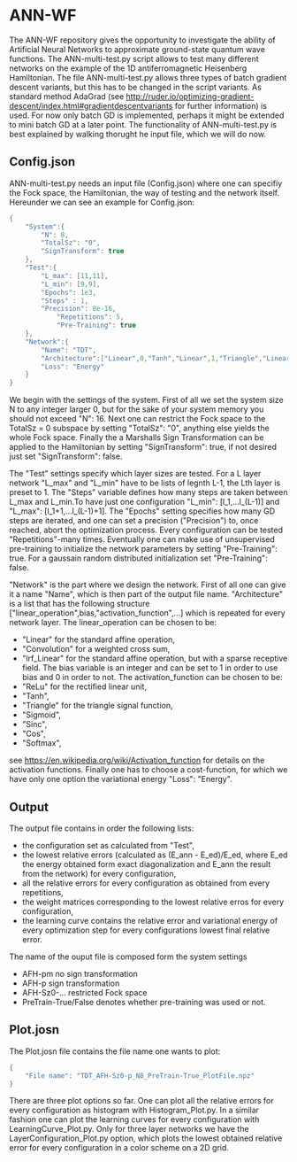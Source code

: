# ANN-WF

The ANN-WF repository gives the opportunity to investigate the ability of Artificial Neural Networks to approximate ground-state quantum wave functions. The ANN-multi-test.py script allows to test many different networks on the example of the 1D antiferromagnetic Heisenberg Hamiltonian. The file ANN-multi-test.py allows three types of batch gradient descent variants, but this has to be changed in the script variants. As standard method AdaGrad (see http://ruder.io/optimizing-gradient-descent/index.html#gradientdescentvariants for further information) is used. For now only batch GD is implemented, perhaps it might be extended to mini batch GD at a later point. The functionality of ANN-multi-test.py is best explained by walking thorught he input file, which we will do now.

## Config.json

ANN-multi-test.py needs an input file (Config.json) where one can specifiy the Fock space, the Hamiltonian, the way of testing and the network itself. Hereunder we can see an example for Config.json:
```Java
{
	"System":{
		"N": 8,
		"TotalSz": "0",
		"SignTransform": true
	},
	"Test":{
		"L_max": [11,11],
		"L_min": [9,9],
		"Epochs": 1e3,
		"Steps" : 1,
		"Precision": 8e-16,
    		"Repetitions": 5,
    		"Pre-Training": true
	},
	"Network":{
		"Name": "TDT",
		"Architecture":["Linear",0,"Tanh","Linear",1,"Triangle","Linear",0,"Tanh"],
		"Loss": "Energy"
	}
}
```
We begin with the settings of the system. First of all we set the system size N to any integer larger 0, but for the sake of your system memory you should not exceed "N": 16. Next one can restrict the Fock space to the TotalSz = 0 subspace by setting "TotalSz": "0", anything else yields the whole Fock space. Finally the a Marshalls Sign Transformation can be applied to the Hamiltonian by setting "SignTransform": true, if not desired just set "SignTransform": false.

The "Test" settings specify which layer sizes are tested. For a L layer network "L_max" and "L_min" have to be lists of legnth L-1, the Lth layer is preset to 1. The "Steps" variable defines how many steps are taken between L_max and L_min.To have just one configuration "L_min": [l_1,...l_(L-1)] and "L_max": [l_1+1,...l_(L-1)+1]. The "Epochs" setting specifies how many GD steps are iterated, and one can set a precision ("Precision") to, once reached, abort the optimization process. Every configuration can be tested "Repetitions"-many times. Eventually one can make use of unsupervised pre-training to initialize the network parameters by setting "Pre-Training": true. For a gaussain random distributed initialization set "Pre-Training": false.

"Network" is the part where we design the network. First of all one can give it a name "Name", which is then part of the output file name. "Architecture" is a list that has the following structure ["linear_operation",bias,"activation_function",...] which is repeated for every network layer. The linear_operation can be chosen to be:
* "Linear" for the standard affine operation,
* "Convolution" for a weighted cross sum,
* "lrf_Linear" for the standard affine operation, but with a sparse receptive field.
The bias variable is an integer and can be set to 1 in order to use bias and 0 in order to not.
The activation_function can be chosen to be:
* "ReLu" for the rectified linear unit,
* "Tanh",
* "Triangle" for the triangle signal function,
* "Sigmoid",
* "Sinc",
* "Cos",
* "Softmax",

see https://en.wikipedia.org/wiki/Activation_function for details on the activation functions. Finally one has to choose a cost-function, for which we have only one option the variational energy "Loss": "Energy". 

## Output

The output file contains in order the following lists:
* the configuration set as calculated from "Test",
* the lowest relative errors (calculated as (E_ann - E_ed)/E_ed, where E_ed the energy obtained form exact diagonalization and E_ann the result from the network) for every configuration,
* all the relative errors for every configuration as obtained from every repetitions,
* the weight matrices corresponding to the lowest relative erros for every configuration,
* the learning curve contains the relative error and variational energy of every optimization step for every configurations lowest final relative error.

The name of the ouput file is composed form the system settings
* AFH-pm no sign transformation
* AFH-p sign transformation
* AFH-Sz0-... restricted Fock space
* PreTrain-True/False denotes whether pre-training was used or not.

## Plot.josn

The Plot.josn file contains the file name one wants to plot:
```Java
{
	"File name": "TDT_AFH-Sz0-p_N8_PreTrain-True_PlotFile.npz"
}
```
There are three plot options so far. One can plot all the relative errors for every configuration as histogram with Histogram_Plot.py. In a similar fashion one can plot the learning curves for every configuration with LearningCurve_Plot.py. Only for three layer networks we have the LayerConfiguration_Plot.py option, which plots the lowest obtained relative error for every configuration in a color scheme on a 2D grid.
